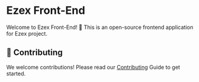 # Ezex Front-End

Welcome to Ezex Front-End! 🚀 This is an open-source frontend application for Ezex project.

## 🤝 Contributing

We welcome contributions! Please read our [Contributing](contribution.md) Guide to get started.
